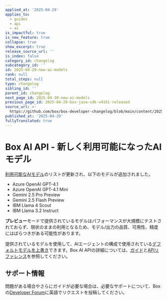 ```yaml
---
applied_at: '2025-04-29'
applies_to:
  - guides
  - api
  - ai
is_impactful: true
is_new_feature: true
collapse: true
show_excerpt: true
release_source_url: ''
is_index: false
category_id: changelog
subcategory_id: ''
id: 2025-04-29-new-ai-models
rank: null
total_steps: null
type: changelog
sibling_id: ''
parent_id: changelog
next_page_id: 2025-04-30-new-ai-models
previous_page_id: 2025-04-29-box-java-sdk-v4161-released
source_url: >-
  https://github.com/box/box-developer-changelog/blob/main/content/2025/04-29-new-ai-models.md
published_at: '2025-04-29'
fullyTranslated: true
---
```

# Box AI API - 新しく利用可能になったAIモデル

[利用可能なAIモデル][1]のリストが更新され、以下のモデルが追加されました。

* Azure OpenAI GPT-4.1
* Azure OpenAI GPT-4.1 Mini
* Gemini 2.5 Pro Preview
* Gemini 2.5 Flash Preview
* IBM Llama 4 Scout
* IBM Llama 3.2 Instruct

**プレビュー**モードで提供されているモデルはパフォーマンスが大規模にテストされておらず、現状のままの利用となるため、モデル/出力の品質、可用性、精度にはばらつきがある可能性があります。

提供されているモデルを使用して、AIエージェントの構成で使用されている[デフォルトモデルを上書き][2]できます。Box AI APIの詳細については、[ガイド][3]と[APIリファレンス][4]を参照してください。

<!-- more -->

## サポート情報

問題がある場合やさらにガイドが必要な場合は、必要なサポートについて、Boxの[Developer Forum][5]に英語でリクエストを投稿してください。

[1]: https://developer.box.com/guides/box-ai/supported-models/

[2]: https://box-ai/ai-agents/ai-agent-overrides

[3]: https://developer.box.com/guides/box-ai

[4]: https://developer.box.com/reference/post-ai-ask/

[5]: https://forum.box.com/
